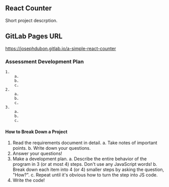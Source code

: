 ## React Counter

Short project descrption.

## GitLab Pages URL

https://josephdubon.gitlab.io/a-simple-react-counter

### Assessment Development Plan

    1.
        a.
        b.
        c.
    2.
        a.
        b.
        c.
    3.
        a.
        b.
        c.

#### How to Break Down a Project

1. Read the requirements document in detail.
   a. Take notes of important points.
   b. Write down your questions.
2. Answer your questions!
3. Make a development plan.
   a. Describe the entire behavior of the program in 3 (or at most 4) steps. Don't use any JavaScript words!
   b. Break down each item into 4 (or 4) smaller steps by asking the question, "How?".
   c. Repeat until it's obvious how to turn the step into JS code.
4. Write the code!

